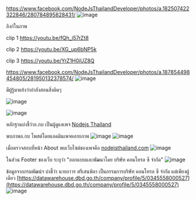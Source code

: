 https://www.facebook.com/NodeJsThailandDeveloper/photos/a.182507422322846/280784895828431/
![image](https://user-images.githubusercontent.com/56834844/67228933-78141600-f464-11e9-80d5-7c7ba945aa59.png)

ลิงก์ในภาพ

clip 1 https://youtu.be/fQh_i57rZt8

clip 2 https://youtu.be/XG_up6bNP5k

clip 3 https://youtu.be/YrZ1H0iUZ8Q

https://www.facebook.com/NodeJsThailandDeveloper/photos/a.187854498454805/281950132378574/
![image](https://user-images.githubusercontent.com/56834844/67228974-8e21d680-f464-11e9-8dc1-e1bc23a867a1.png)

มีผู้รู้มาแย้งว่ากำลังสอนสิ่งผิดๆ

![image](https://user-images.githubusercontent.com/56834844/67229065-bd384800-f464-11e9-8498-f795b55c1898.png)

![image](https://user-images.githubusercontent.com/56834844/67229077-c45f5600-f464-11e9-90f3-d7cf34a7b5c2.png)

หลักฐานบ่งชี้ว่าอ.กบ เป็นผู้ดูแลเพจ [Nodejs Thailand](https://www.facebook.com/pg/NodeJsThailandDeveloper)

พบภาพอ.กบ โพสต์โดยแอดมินเพจหลายภาพ
![image](https://user-images.githubusercontent.com/56834844/67228266-1acb9500-f463-11e9-9c2e-d3e191aca1d6.png)
![image](https://user-images.githubusercontent.com/56834844/67228289-2323d000-f463-11e9-8284-bc3c9eabfbd7.png)

เมื่อตรวจสอบที่หน้า About พบเว็บไซต์ของเพจคือ [nodejsthailand.com](http://nodejsthailand.com)
![image](https://user-images.githubusercontent.com/56834844/67228338-3c2c8100-f463-11e9-8e1c-ba7a040ea617.png)

ในส่วน Footer ของเว็บ ระบุว่า "ออกแบบและพัฒนาโดย บริษัท คอนโทรล ซี จำกัด"
![image](https://user-images.githubusercontent.com/56834844/67228354-4484bc00-f463-11e9-8626-304a8cf9dada.png)

ข้อมูลจากกรมพัฒน์ฯ บ่งชี้ว่า นายถาวร ศรีเสนพิลา เป็นกรรมการบริษัท คอนโทรล ซี จำกัด แต่เพียงผู้เดียว
[https://datawarehouse.dbd.go.th/company/profile/5/0345558000527](https://datawarehouse.dbd.go.th/company/profile/5/0345558000527)
![image](https://user-images.githubusercontent.com/56834844/67228537-a47b6280-f463-11e9-8627-08f9f8aa9120.png)
